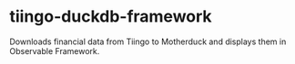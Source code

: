 # tiingo-duckdb-framework
Downloads financial data from Tiingo to Motherduck and displays them in Observable Framework.
